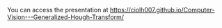 You can access the presentation at https://ciolh007.github.io/Computer-Vision---Generalized-Hough-Transform/